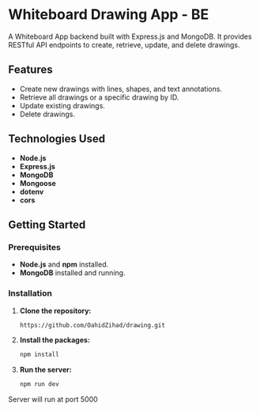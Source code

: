 # Whiteboard Drawing App - BE

A Whiteboard App backend built with Express.js and MongoDB. It provides RESTful API endpoints to create, retrieve, update, and delete drawings.

## Features

- Create new drawings with lines, shapes, and text annotations.
- Retrieve all drawings or a specific drawing by ID.
- Update existing drawings.
- Delete drawings.

## Technologies Used

- **Node.js**
- **Express.js**
- **MongoDB**
- **Mongoose**
- **dotenv**
- **cors**

## Getting Started

### Prerequisites

- **Node.js** and **npm** installed.
- **MongoDB** installed and running.

### Installation

1. **Clone the repository:**

   ```bash
   https://github.com/OahidZihad/drawing.git
   ```

2. **Install the packages:**

   ```bash
   npm install
   ```

2. **Run the server:**

   ```bash
   npm run dev
   ```
Server will run at port 5000
